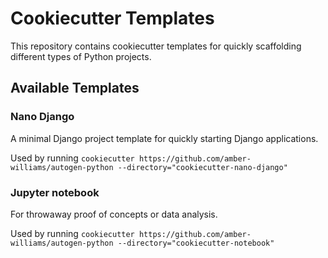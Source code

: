 # Cookiecutter Templates

This repository contains cookiecutter templates for quickly scaffolding different types of Python projects.

## Available Templates

### Nano Django

A minimal Django project template for quickly starting Django applications.

Used by running `cookiecutter https://github.com/amber-williams/autogen-python --directory="cookiecutter-nano-django"`

### Jupyter notebook

For throwaway proof of concepts or data analysis.

Used by running `cookiecutter https://github.com/amber-williams/autogen-python --directory="cookiecutter-notebook"`
